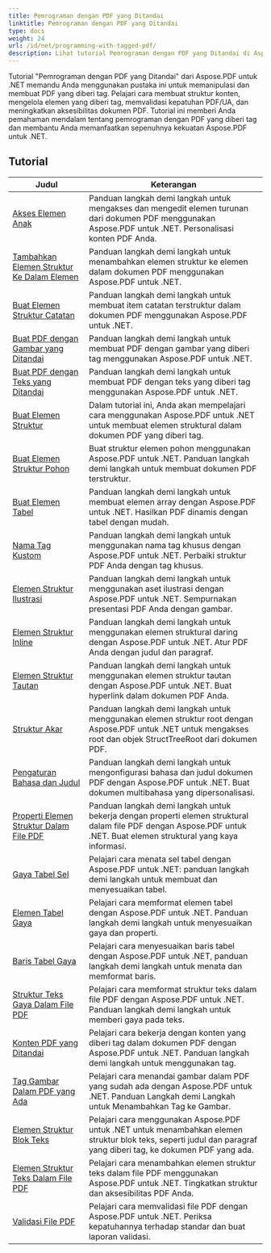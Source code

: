```yaml
---
title: Pemrograman dengan PDF yang Ditandai
linktitle: Pemrograman dengan PDF yang Ditandai
type: docs
weight: 24
url: /id/net/programming-with-tagged-pdf/
description: Lihat tutorial Pemrograman dengan PDF yang Ditandai di Aspose.PDF untuk .NET guna menguasai manipulasi dan pembuatan PDF yang diberi tag.
---
```


Tutorial "Pemrograman dengan PDF yang Ditandai" dari Aspose.PDF untuk .NET memandu Anda menggunakan pustaka ini untuk memanipulasi dan membuat PDF yang diberi tag. Pelajari cara membuat struktur konten, mengelola elemen yang diberi tag, memvalidasi kepatuhan PDF/UA, dan meningkatkan aksesibilitas dokumen PDF. Tutorial ini memberi Anda pemahaman mendalam tentang pemrograman dengan PDF yang diberi tag dan membantu Anda memanfaatkan sepenuhnya kekuatan Aspose.PDF untuk .NET.

## Tutorial
| Judul | Keterangan |
| --- | --- | 
| [Akses Elemen Anak](./access-children-elements/) | Panduan langkah demi langkah untuk mengakses dan mengedit elemen turunan dari dokumen PDF menggunakan Aspose.PDF untuk .NET. Personalisasi konten PDF Anda. |  
| [Tambahkan Elemen Struktur Ke Dalam Elemen](./add-structure-element-into-element/) | Panduan langkah demi langkah untuk menambahkan elemen struktur ke elemen dalam dokumen PDF menggunakan Aspose.PDF untuk .NET. |  
| [Buat Elemen Struktur Catatan](./create-note-structure-element/) | Panduan langkah demi langkah untuk membuat item catatan terstruktur dalam dokumen PDF menggunakan Aspose.PDF untuk .NET. |  
| [Buat PDF dengan Gambar yang Ditandai](./create-pdf-with-tagged-image/) | Panduan langkah demi langkah untuk membuat PDF dengan gambar yang diberi tag menggunakan Aspose.PDF untuk .NET. |  
| [Buat PDF dengan Teks yang Ditandai](./create-pdf-with-tagged-text/) | Panduan langkah demi langkah untuk membuat PDF dengan teks yang diberi tag menggunakan Aspose.PDF untuk .NET. |  
| [Buat Elemen Struktur](./create-structure-elements/) | Dalam tutorial ini, Anda akan mempelajari cara menggunakan Aspose.PDF untuk .NET untuk membuat elemen struktural dalam dokumen PDF yang diberi tag. |  
| [Buat Elemen Struktur Pohon](./create-structure-elements-tree/) | Buat struktur elemen pohon menggunakan Aspose.PDF untuk .NET. Panduan langkah demi langkah untuk membuat dokumen PDF terstruktur. |  
| [Buat Elemen Tabel](./create-table-element/) | Panduan langkah demi langkah untuk membuat elemen array dengan Aspose.PDF untuk .NET. Hasilkan PDF dinamis dengan tabel dengan mudah. |  
| [Nama Tag Kustom](./custom-tag-name/) | Panduan langkah demi langkah untuk menggunakan nama tag khusus dengan Aspose.PDF untuk .NET. Perbaiki struktur PDF Anda dengan tag khusus. |  
| [Elemen Struktur Ilustrasi](./illustration-structure-elements/) | Panduan langkah demi langkah untuk menggunakan aset ilustrasi dengan Aspose.PDF untuk .NET. Sempurnakan presentasi PDF Anda dengan gambar. |  
| [Elemen Struktur Inline](./inline-structure-elements/) | Panduan langkah demi langkah untuk menggunakan elemen struktural daring dengan Aspose.PDF untuk .NET. Atur PDF Anda dengan judul dan paragraf. |  
| [Elemen Struktur Tautan](./link-structure-elements/) | Panduan langkah demi langkah untuk menggunakan elemen struktur tautan dengan Aspose.PDF untuk .NET. Buat hyperlink dalam dokumen PDF Anda. |  
| [Struktur Akar](./root-structure/) | Panduan langkah demi langkah untuk menggunakan elemen struktur root dengan Aspose.PDF untuk .NET untuk mengakses root dan objek StructTreeRoot dari dokumen PDF. |  
| [Pengaturan Bahasa dan Judul](./setup-language-and-title/) | Panduan langkah demi langkah untuk mengonfigurasi bahasa dan judul dokumen PDF dengan Aspose.PDF untuk .NET. Buat dokumen multibahasa yang dipersonalisasi. |  
| [Properti Elemen Struktur Dalam File PDF](./structure-elements-properties/) | Panduan langkah demi langkah untuk bekerja dengan properti elemen struktural dalam file PDF dengan Aspose.PDF untuk .NET. Buat elemen struktural yang kaya informasi. |  
| [Gaya Tabel Sel](./style-table-cell/) | Pelajari cara menata sel tabel dengan Aspose.PDF untuk .NET: panduan langkah demi langkah untuk membuat dan menyesuaikan tabel. |  
| [Elemen Tabel Gaya](./style-table-element/) | Pelajari cara memformat elemen tabel dengan Aspose.PDF untuk .NET. Panduan langkah demi langkah untuk menyesuaikan gaya dan properti. |  
| [Baris Tabel Gaya](./style-table-row/) | Pelajari cara menyesuaikan baris tabel dengan Aspose.PDF untuk .NET, panduan langkah demi langkah untuk menata dan memformat baris. |  
| [Struktur Teks Gaya Dalam File PDF](./style-text-structure/) | Pelajari cara memformat struktur teks dalam file PDF dengan Aspose.PDF untuk .NET. Panduan langkah demi langkah untuk memberi gaya pada teks. |  
| [Konten PDF yang Ditandai](./tagged-pdf-content/) | Pelajari cara bekerja dengan konten yang diberi tag dalam dokumen PDF dengan Aspose.PDF untuk .NET. Panduan langkah demi langkah untuk menggunakan tag. |  
| [Tag Gambar Dalam PDF yang Ada](./tag-image-in-existing-pdf/) | Pelajari cara menandai gambar dalam PDF yang sudah ada dengan Aspose.PDF untuk .NET. Panduan Langkah demi Langkah untuk Menambahkan Tag ke Gambar. |  
| [Elemen Struktur Blok Teks](./text-block-structure-elements/) | Pelajari cara menggunakan Aspose.PDF untuk .NET untuk menambahkan elemen struktur blok teks, seperti judul dan paragraf yang diberi tag, ke dokumen PDF yang ada. |  
| [Elemen Struktur Teks Dalam File PDF](./text-structure-elements/) | Pelajari cara menambahkan elemen struktur teks dalam file PDF menggunakan Aspose.PDF untuk .NET. Tingkatkan struktur dan aksesibilitas PDF Anda. |  
| [Validasi File PDF](./validate-pdf/) | Pelajari cara memvalidasi file PDF dengan Aspose.PDF untuk .NET. Periksa kepatuhannya terhadap standar dan buat laporan validasi. |  